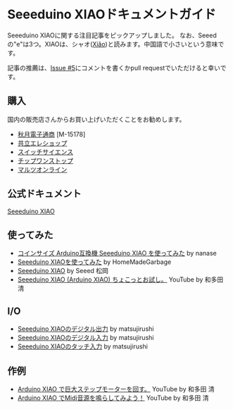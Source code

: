 # Seeeduino XIAOドキュメントガイド

Seeeduino XIAOに関する注目記事をピックアップしました。
なお、Seeedの"e"は3つ。XIAOは、シャオ([Xiǎo](https://translate.google.com/?hl=ja&op=translate&sl=zh-CN&tl=ja&text=小))と読みます。中国語で小さいという意味です。

記事の推薦は、[Issue #5](https://github.com/SeeedJP/Wiki/issues/5)にコメントを書くかpull requestでいただけると幸いです。

## 購入

国内の販売店さんからお買い上げいただくことをお勧めします。

- [秋月電子通商](http://akizukidenshi.com/) [M-15178]
- [共立エレショップ](https://eleshop.jp/shop/g/gK3D313/)
- [スイッチサイエンス](https://www.switch-science.com/catalog/6335/)
- [チップワンストップ](https://www.chip1stop.com/view/dispDetail/DispDetail?partId=SEED-0002241)
- [マルツオンライン](https://www.marutsu.co.jp/pc/i/1631560/)


## 公式ドキュメント

[Seeeduino XIAO](https://wiki.seeedstudio.com/Seeeduino-XIAO/)

## 使ってみた

- [コインサイズ Arduino互換機 Seeeduino XIAO を使ってみた](https://qiita.com/nanase/items/0fed598975c49b1d707e) by nanase
- [Seeeduino XIAOを使ってみた](https://homemadegarbage.com/xiao01) by HomeMadeGarbage
- [Seeeduino XIAO](https://lab.seeed.co.jp/entry/2020/04/08/120000) by Seeed 松岡
- [Seeeduino XIAO (Arduino XIAO) ちょこっとお試し。](https://www.youtube.com/watch?v=EkmFd_bOb5Y) YouTube by 和多田 清

## I/O

- [Seeeduino XIAOのデジタル出力](https://matsujirushi.hatenablog.jp/entry/2020/04/19/070000) by matsujirushi
- [Seeeduino XIAOのデジタル入力](https://matsujirushi.hatenablog.jp/entry/2020/04/18/201940) by matsujirushi
- [Seeeduino XIAOのタッチ入力](https://matsujirushi.hatenablog.jp/entry/2020/04/23/173722) by matsujirushi

## 作例

- [Arduino XIAO で巨大ステップモーターを回す。](https://www.youtube.com/watch?v=ayJzEm4bs78) YouTube by 和多田 清
- [Arduino XIAO でMidi音源を鳴らしてみよう！](https://www.youtube.com/watch?v=Hd8Jb1o405s) YouTube by 和多田 清
